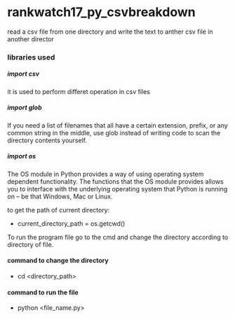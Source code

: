 # rankwatch17_py_csvbreakdown
read a csv file from one directory and write the text to anther csv file in another director
### libraries used
##### import csv
it is used to perform differet operation in csv files
##### import glob
 If you need a list of filenames that all have a certain extension, prefix, or any common string in the middle, use glob instead of writing code to scan the directory contents yourself.
##### import os 
The OS module in Python provides a way of using operating system dependent functionality. 
The functions that the OS module provides allows you to interface with the underlying operating system that Python is running on – be that Windows, Mac or Linux. 

 to get the path of current directory:
* current_directory_path = os.getcwd()

To run the program file go to the cmd and change the directory according to directory of file. 
#### command to change the directory
* cd <directory_path>

#### command to run the file
* python <file_name.py> 

